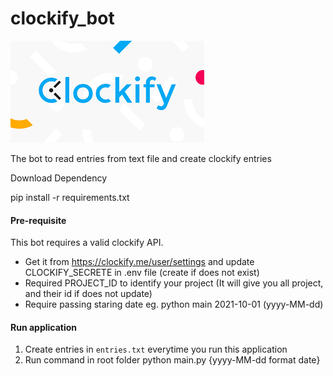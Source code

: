 # clockify_bot
![Clockify Image](download.png)

The bot to read entries from text file and create clockify entries

Download Dependency 

pip install -r requirements.txt

#### Pre-requisite
This bot requires a valid clockify API.
- Get it from https://clockify.me/user/settings
and update CLOCKIFY_SECRETE in .env file (create if does not exist)
- Required PROJECT_ID to identify your project (It will give you all project, and their id if does not update)
- Require passing staring date eg. python main 2021-10-01 (yyyy-MM-dd) 

#### Run application
1. Create entries in `entries.txt` everytime  you run this application
2. Run command in root folder python main.py {yyyy-MM-dd format date}